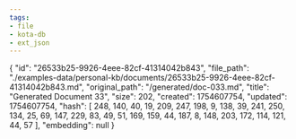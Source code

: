 ```yaml
---
tags:
- file
- kota-db
- ext_json
---
```

{
  "id": "26533b25-9926-4eee-82cf-41314042b843",
  "file_path": "./examples-data/personal-kb/documents/26533b25-9926-4eee-82cf-41314042b843.md",
  "original_path": "/generated/doc-033.md",
  "title": "Generated Document 33",
  "size": 202,
  "created": 1754607754,
  "updated": 1754607754,
  "hash": [
    248,
    140,
    40,
    19,
    209,
    247,
    198,
    9,
    138,
    39,
    241,
    250,
    134,
    25,
    69,
    147,
    229,
    83,
    49,
    51,
    169,
    159,
    44,
    187,
    8,
    148,
    203,
    172,
    114,
    121,
    44,
    57
  ],
  "embedding": null
}